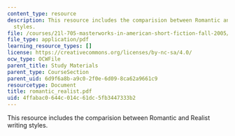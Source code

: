 ```yaml
---
content_type: resource
description: This resource includes the comparision between Romantic and Realist writing
  styles.
file: /courses/21l-705-masterworks-in-american-short-fiction-fall-2005/4ffabac0644c014c61dc5fb3447333b2_romantic_realist.pdf
file_type: application/pdf
learning_resource_types: []
license: https://creativecommons.org/licenses/by-nc-sa/4.0/
ocw_type: OCWFile
parent_title: Study Materials
parent_type: CourseSection
parent_uid: 6d9f6a8b-a9c0-2f0e-6d09-8ca62a9661c9
resourcetype: Document
title: romantic_realist.pdf
uid: 4ffabac0-644c-014c-61dc-5fb3447333b2
---
```

This resource includes the comparision between Romantic and Realist writing styles.
